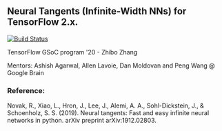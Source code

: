 ## Neural Tangents (Infinite-Width NNs) for TensorFlow 2.x.

[![Build Status](https://travis-ci.com/DarrenZhang01/TensorFlow_GSoC.svg?branch=master)](https://travis-ci.com/DarrenZhang01/TensorFlow_GSoC)

TensorFlow GSoC program '20 - Zhibo Zhang

Mentors: Ashish Agarwal, Allen Lavoie, Dan Moldovan and Peng Wang @ Google Brain

### Reference:

Novak, R., Xiao, L., Hron, J., Lee, J., Alemi, A. A., Sohl-Dickstein, J., & Schoenholz, S. S. (2019). Neural tangents: Fast and easy infinite neural networks in python. arXiv preprint arXiv:1912.02803.
